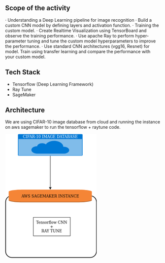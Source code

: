 ## Scope of the activity
· Understanding a Deep Learning pipeline for image recognition
· Build a custom CNN model by defining layers and activation function.
· Training the custom model.
· Create Realtime Visualization using TensorBoard and observe the training performance.
· Use apache Ray to perform hyper-parameter tuning and tune the custom model hyperparameters to improve the performance.
· Use standard CNN architectures (vgg16, Resnet) for model. Train using transfer learning and compare the performance with your custom model.


## Tech Stack
 * Tensorflow (Deep Learning Framework)
 * Ray Tune
 * SageMaker

## Architecture
We are using CIFAR-10 image database from cloud and running the instance
on aws sagemaker to run the tensorflow + raytune code.

![Image description](hackathon.png)

